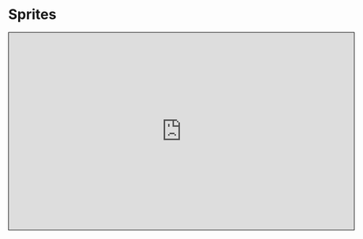# Sprites

<iframe src="https://duddel.github.io/yourgamelib/yg_examples/sprites" style="width: 700px; height: 400px; border: 1px solid black" name="Yourgame Example Sprites"></iframe>
